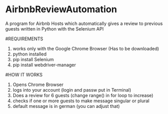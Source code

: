 # AirbnbReviewAutomation
A program for Airbnb Hosts which automatically gives a review to previous guests written in Python with the Selenium API

#REQUIREMENTS
1. works only with the Google Chrome Browser (Has to be downloaded)
2. python installed
3. pip install Selenium
4. pip install webdriver-manager

#HOW IT WORKS
1. Opens Chrome Browser
2. logs into your account (login and passw put in Terminal)
3. Does a review for 6 guests (change range() in for loop to increase)
4. checks if one or more guests to make message singular or plural
5. default message is in german (you can adjust that)
